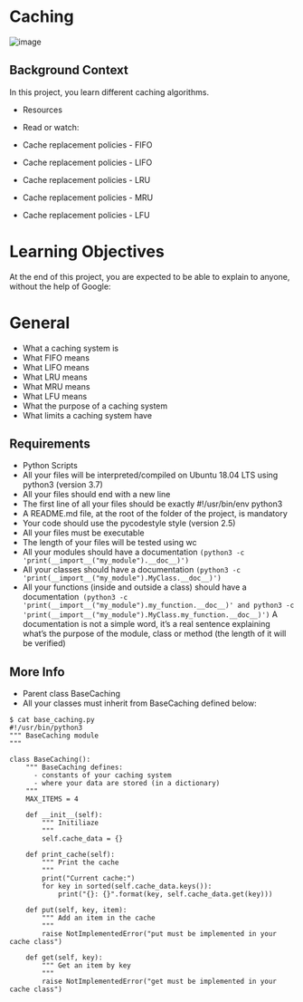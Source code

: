 # Caching

![image](https://github.com/ugoem/alx-backend/assets/24642339/ca4a1c1a-eadc-49a5-a104-4ffe1bb981cd)

## Background Context
In this project, you learn different caching algorithms.

* Resources
* Read or watch:

* Cache replacement policies - FIFO
* Cache replacement policies - LIFO
* Cache replacement policies - LRU
* Cache replacement policies - MRU
* Cache replacement policies - LFU

# Learning Objectives
At the end of this project, you are expected to be able to explain to anyone, without the help of Google:

# General
* What a caching system is
* What FIFO means
* What LIFO means
* What LRU means
* What MRU means
* What LFU means
* What the purpose of a caching system
* What limits a caching system have

## Requirements
* Python Scripts
* All your files will be interpreted/compiled on Ubuntu 18.04 LTS using python3 (version 3.7)
* All your files should end with a new line
* The first line of all your files should be exactly #!/usr/bin/env python3
* A README.md file, at the root of the folder of the project, is mandatory
* Your code should use the pycodestyle style (version 2.5)
* All your files must be executable
* The length of your files will be tested using wc
* All your modules should have a documentation ``(python3 -c 'print(__import__("my_module").__doc__)')``
* All your classes should have a documentation ``(python3 -c 'print(__import__("my_module").MyClass.__doc__)')``
* All your functions (inside and outside a class) should have a documentation`` (python3 -c 'print(__import__("my_module").my_function.__doc__)' and python3 -c 'print(__import__("my_module").MyClass.my_function.__doc__)')`` A documentation is not a simple word, it’s a real sentence explaining what’s the purpose of the module, class or method (the length of it will be verified)

## More Info
* Parent class BaseCaching
* All your classes must inherit from BaseCaching defined below:
```
$ cat base_caching.py
#!/usr/bin/python3
""" BaseCaching module
"""

class BaseCaching():
    """ BaseCaching defines:
      - constants of your caching system
      - where your data are stored (in a dictionary)
    """
    MAX_ITEMS = 4

    def __init__(self):
        """ Initiliaze
        """
        self.cache_data = {}

    def print_cache(self):
        """ Print the cache
        """
        print("Current cache:")
        for key in sorted(self.cache_data.keys()):
            print("{}: {}".format(key, self.cache_data.get(key)))

    def put(self, key, item):
        """ Add an item in the cache
        """
        raise NotImplementedError("put must be implemented in your cache class")

    def get(self, key):
        """ Get an item by key
        """
        raise NotImplementedError("get must be implemented in your cache class")
